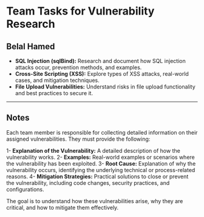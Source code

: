 # Team Tasks for Vulnerability Research

## Belal Hamed
- **SQL Injection (sqlBind):** Research and document how SQL injection attacks occur, prevention methods, and examples.
- **Cross-Site Scripting (XSS):** Explore types of XSS attacks, real-world cases, and mitigation techniques.
- **File Upload Vulnerabilities:** Understand risks in file upload functionality and best practices to secure it.

---

## Notes
Each team member is responsible for collecting detailed information on their assigned vulnerabilities. They must provide the following:

1- **Explanation of the Vulnerability:** A detailed description of how the vulnerability works.
2- **Examples:** Real-world examples or scenarios where the vulnerability has been exploited.
3- **Root Cause:** Explanation of why the vulnerability occurs, identifying the underlying technical or process-related reasons.
4- **Mitigation Strategies:** Practical solutions to close or prevent the vulnerability, including code changes, security practices, and configurations.

The goal is to understand how these vulnerabilities arise, why they are critical, and how to mitigate them effectively.